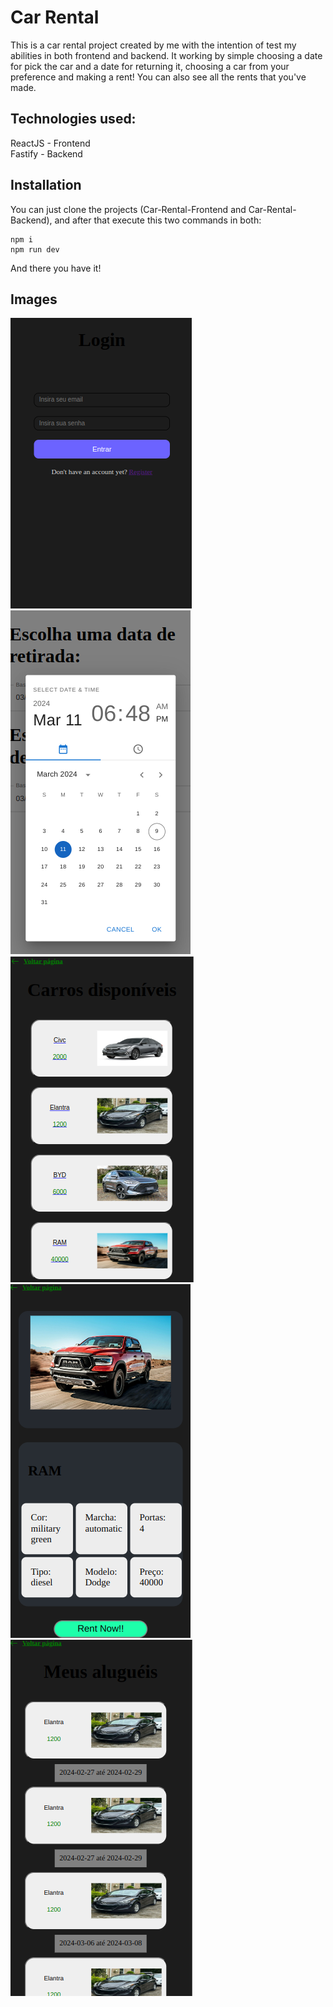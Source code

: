 # Car Rental

This is a car rental project created by me with the intention of test my abilities in both frontend and backend. It working by simple choosing a date for pick the car and a date for returning it, choosing a car from your preference and making a rent! You can also see all the rents that you've made.

## Technologies used:

ReactJS - Frontend <br/>
Fastify - Backend

## Installation

You can just clone the projects (Car-Rental-Frontend and Car-Rental-Backend), and after that execute this two commands in both:

```
npm i
npm run dev
```

And there you have it!

## Images

<img src='./images/Screenshot from 2024-03-09 18-48-05-2.png'>
<img src='./images/Screenshot from 2024-03-09 18-49-33.png'>
<img src='./images/Screenshot from 2024-03-09 18-49-45.png'>
<img src='./images/Screenshot from 2024-03-09 18-49-52.png'>
<img src='./images/Screenshot from 2024-03-09 18-50-26.png'>
